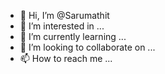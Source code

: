 - 👋 Hi, I’m @Sarumathit
- 👀 I’m interested in ...
- 🌱 I’m currently learning ...
- 💞️ I’m looking to collaborate on ...
- 📫 How to reach me ...

<!---
Sarumathit/Sarumathit is a ✨ special ✨ repository because its `README.md` (this file) appears on your GitHub profile.
You can click the Preview link to take a look at your changes.
--->
